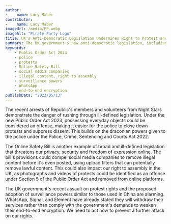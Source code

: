 ```yaml
---
author:
-    name: Lucy Maber
contributor:
-    name: Lucy Maber
imageUrl: /media/PP.webp
imageAlt: "Pirate Party Logo"
title: UK's Anti-Democratic Legislation Undermines Right to Protest and Free Speech
summary: The UK government's new anti-democratic legislation, including the Public Order Act 2023 and the Online Safety Bill, are being criticized for their broad and ill-defined powers that could suppress protests and restrict free speech online. The Public Order Act has already been used to arrest protesters and confiscate innocent items, while the Online Safety Bill's provisions could lead to censorship of legal content and surveillance of private messages. Critics are calling on parliamentarians to act to protect citizens' rights.
keywords: 
    - Public Order Act 2023
    - police
    - protests
    - Online Safety Bill
    - social media companies
    - illegal content, right to assembly
    - surveillance powers
    - WhatsApp
    - end-to-end encryption
publishData: "2023/05/13"
---
```

The recent arrests of Republic's members and volunteers from Night Stars demonstrate the danger of rushing through ill-defined legislation. Under the new Public Order Act 2023, possessing everyday objects could be considered an offense, making it easier for the police to close down protests and suppress dissent. This builds on the draconian powers given to the police under the Police, Crime, Sentencing and Courts Act 2022.

The Online Safety Bill is another example of broad and ill-defined legislation that threatens our privacy, security and freedom of expression online. The bill's provisions could compel social media companies to remove illegal content before it's even posted, using upload filters that can potentially remove lawful content. This could also impact our right to assembly in the UK, as photographs and videos of protests could be identified as an offense under Section 5 of the Public Order Act and removed from online platforms.

The UK government's recent assault on protest rights and the proposed adoption of surveillance powers similar to those used in China are alarming. WhatsApp, Signal, and Element have already stated they will withdraw their services rather than comply with the government's demands to weaken their end-to-end encryption. We need to act now to prevent a further attack on our rights.